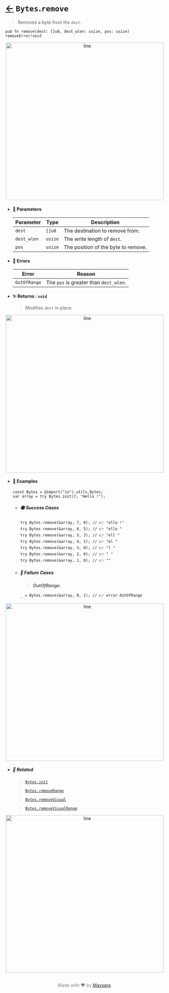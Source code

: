 # [←](../Bytes.md) `Bytes`.`remove`

> Removes a byte from the `dest`.

```zig
pub fn remove(dest: []u8, dest_wlen: usize, pos: usize) removeError!void
```


<div align="center">
<img src="https://raw.githubusercontent.com/Super-ZIG/io/refs/heads/main/dist/img/md/line.png" alt="line" style="width:500px;"/>
</div>

- #### 🧩 Parameters

    | Parameter   | Type    | Description                         |
    | ----------- | ------- | ----------------------------------- |
    | `dest`      | `[]u8`  | The destination to remove from.     |
    | `dest_wlen` | `usize` | The write length of `dest`.         |
    | `pos`       | `usize` | The position of the byte to remove. |

- #### 🚫 Errors

    | Error        | Reason                                 |
    | ------------ | -------------------------------------- |
    | `OutOfRange` | The `pos` is greater than `dest_wlen`. |

- #### ✨ Returns : `void`

    > Modifies `dest` in place.

<div align="center">
<img src="https://raw.githubusercontent.com/Super-ZIG/io/refs/heads/main/dist/img/md/line.png" alt="line" style="width:500px;"/>
</div>

- #### 🧪 Examples

    ```zig
    const Bytes = @import("io").utils.Bytes;
    var array = try Bytes.init(7, "Hello !");
    ```

    - ##### 🟢 Success Cases

        ```zig
        try Bytes.remove(&array, 7, 0); // 👉 "ello !"
        try Bytes.remove(&array, 6, 5); // 👉 "ello "
        try Bytes.remove(&array, 5, 3); // 👉 "ell "
        try Bytes.remove(&array, 4, 1); // 👉 "el "
        try Bytes.remove(&array, 3, 0); // 👉 "l "
        try Bytes.remove(&array, 2, 0); // 👉 " "
        try Bytes.remove(&array, 1, 0); // 👉 ""
        ```

    - ##### 🔴 Failure Cases

        > **_OutOfRange._**

        ```zig
        _ = Bytes.remove(&array, 0, 1); // 👉 error.OutOfRange
        ```

<div align="center">
<img src="https://raw.githubusercontent.com/Super-ZIG/io/refs/heads/main/dist/img/md/line.png" alt="line" style="width:500px;"/>
</div>

- ##### 🔗 Related

  > [`Bytes.init`](./init.md)

  > [`Bytes.removeRange`](./removeRange.md)

  > [`Bytes.removeVisual`](./removeVisual.md)

  > [`Bytes.removeVisualRange`](./removeVisualRange.md)

<div align="center">
<img src="https://raw.githubusercontent.com/Super-ZIG/io/refs/heads/main/dist/img/md/line.png" alt="line" style="width:500px;"/>
</div>

<p align="center" style="color:grey;"><br />Made with ❤️ by <a href="http://github.com/maysara-elshewehy" target="blank">Maysara</a>.</p>